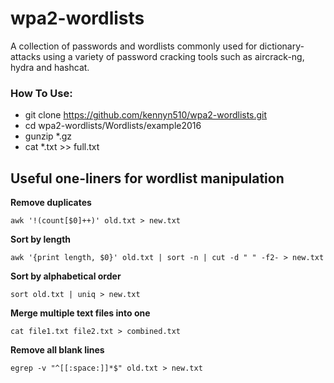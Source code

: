 # wpa2-wordlists

A collection of passwords and wordlists commonly used for dictionary-attacks using a variety of password cracking tools such as aircrack-ng, hydra and hashcat.

### How To Use:

* git clone https://github.com/kennyn510/wpa2-wordlists.git
* cd wpa2-wordlists/Wordlists/example2016
* gunzip *.gz
* cat *.txt >> full.txt

## Useful one-liners for wordlist manipulation
**Remove duplicates**
```
awk '!(count[$0]++)' old.txt > new.txt
```
**Sort by length**
```
awk '{print length, $0}' old.txt | sort -n | cut -d " " -f2- > new.txt
```

**Sort by alphabetical order**
```
sort old.txt | uniq > new.txt
```
**Merge multiple text files into one**
```
cat file1.txt file2.txt > combined.txt
```

**Remove all blank lines**
```
egrep -v "^[[:space:]]*$" old.txt > new.txt
```
